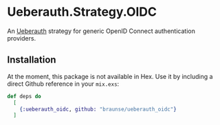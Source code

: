 # Ueberauth.Strategy.OIDC

An [Ueberauth](https://github.com/ueberauth/ueberauth) strategy for generic OpenID Connect
authentication providers.

## Installation

At the moment, this package is not available in Hex. Use it by including a direct
Github reference in your `mix.exs`:

```elixir
def deps do
  [
    {:ueberauth_oidc, github: "braunse/ueberauth_oidc"}
  ]
```
